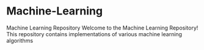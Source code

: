 # Machine-Learning
Machine Learning Repository
Welcome to the Machine Learning Repository! This repository contains implementations of various machine learning algorithms 
